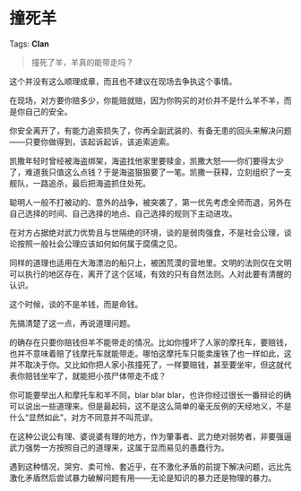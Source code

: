 # 撞死羊

Tags: **Clan**

> 撞死了羊，羊真的能带走吗？



这个并没有这么顺理成章，而且也不建议在现场去争执这个事情。

在现场，对方要你赔多少，你能赔就赔，因为你购买的对价并不是什么羊不羊，而是你自己的安全。

你安全离开了，有能力追索损失了，你再全副武装的、有备无患的回头来解决问题——只要你做得到，该起诉起诉，该追索追索。

凯撒年轻时曾经被海盗绑架，海盗找他家里要赎金，凯撒大怒——你们要得太少了，难道我只值这么点钱？于是海盗狠狠要了一笔。凯撒一获释，立刻组织了一支舰队，一路追杀，最后把海盗抓住处死。

聪明人一般不打被动的、意外的战争，被突袭了，第一优先考虑全师而退，另外在自己选择的时间、自己选择的地点、自己选择的规则下主动进攻。

在对方占据绝对武力优势且与世隔绝的环境，谈的是弱肉强食，不是社会公理，谈论按照一般社会公理应该如何如何属于腐儒之见。

同样的道理也适用在大海漂泊的船只上，被困荒漠的营地里。文明的法则仅在文明可以执行的地区存在，离开了这个区域，有效的只有自然法则。人对此要有清醒的认识。

这个时候，谈的不是羊钱，而是命钱。

先搞清楚了这一点，再说道理问题。

的确存在只要你赔钱但羊不能带走的情况。比如你撞坏了人家的摩托车，要赔钱，也并不意味着赔了钱摩托车就能带走。哪怕这摩托车只能卖废铁了也一样如此，这并不取决于你。又比如你把人家小孩撞死了，一样要赔钱，甚至要坐牢，但这就代表你赔钱坐牢了，就能把小孩尸体带走不成？

你可能要举出人和摩托车和羊不同，blar blar blar，也许你经过很长一番辩论的确可以说出一些道理来。但是最起码，这不是这么简单的毫无反例的天经地义，不是什么“显然如此”，对方不同意并不叫荒谬。

在这种公说公有理、婆说婆有理的地方，作为肇事者、武力绝对弱势者，非要强逼武力强势一方按照自己的道理来，这属于显而易见的愚蠢行为。

遇到这种情况，哭穷、卖可怜、套近乎，在不激化矛盾的前提下解决问题，远比先激化矛盾然后尝试暴力破解问题有用——无论是知识的暴力还是物理的暴力。



